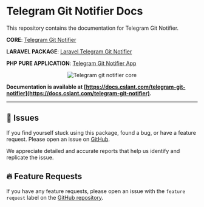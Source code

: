 # Telegram Git Notifier Docs

This repository contains the documentation for Telegram Git Notifier.

**CORE**: [Telegram Git Notifier](https://github.com/cslant/telegram-git-notifier.git)

**LARAVEL PACKAGE**: [Laravel Telegram Git Notifier](https://github.com/cslant/laravel-telegram-git-notifier.git)

**PHP PURE APPLICATION**: [Telegram Git Notifier App](https://github.com/cslant/telegram-git-notifier-app.git)

<p align="center">
  <img alt="Telegram git notifier core" src="https://github.com/cslant/telegram-git-notifier/assets/35853002/d731d731-3c32-40a7-80d2-b079d7f1de6c" />
</p>

**Documentation is available at [https://docs.cslant.com/telegram-git-notifier](https://docs.cslant.com/telegram-git-notifier).**

---

## 📢 Issues

If you find yourself stuck using this package, found a bug, or have a feature request. Please open an issue on [GitHub](https://github.com/cslant/laravel-telegram-git-notifier/issues).

We appreciate detailed and accurate reports that help us identify and replicate the issue.

## 🔥 Feature Requests

If you have any feature requests, please open an issue with the `feature request` label on the [GitHub repository](https://github.com/cslant/laravel-telegram-git-notifier/issues/new?assignees=&labels=&projects=&template=feature_request.md&title=).

